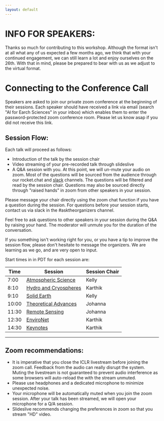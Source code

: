 ```yaml
---
layout: default
---
```


# INFO FOR SPEAKERS:

Thanks so much for contributing to this workshop. Although the format isn't at all what any of us expected a few months ago,  we think that with your continued engagement, we can still learn a lot and enjoy ourselves on the 26th. With that in mind, please be prepared to bear with us as we adjust to the virtual format.  

# Connecting to the Conference Call  

Speakers are asked to join our private zoom conference at the beginning of their sessions. Each speaker should have received a link via email (search "AI for Earch Sciences" in your inbox) which enables them to enter the password-protected zoom conference room. Please let us know asap if you did not receive this link. 

## Session Flow:  

Each talk will proceed as follows:  

- Introduction of the talk by the session chair
- Video streaming of your pre-recorded talk through slideslive   
- A Q&A session with you. At this point, we will un-mute your audio on zoom. Most of the questions will be sourced from the audience through our rocket.chat and [slack](https://join.slack.com/t/ai4earth/shared_invite/zt-e30wpddc-lVNgNthtO_HYQOmR0Id~yQ) channels. The questions will be filtered and read by the session chair. Questions may also be sourced directly through "raised hands" in zoom from other speakers in your session.  

Please message your chair directly using the zoom chat function if you have a question during the session. For questions before your session starts, contact us via slack in the #asktheorganizers channel. 

Feel free to ask questions to other speakers in your session during the Q&A by raising your hand. The moderator will unmute you for the duration of the conversation.

If you something isn't working right for you, or you have a tip to improve the session flow, please don't hesitate to message the organizers. We are learning as we go, and are very open to input. 

Start times in in PDT for each session are:  

| Time | Session | Session Chair |  
| --- | --- | --- |  
| 7:00 | [Atmospheric Science](http://ai4earthscience.github.io/iclr-2020-workshop/#atmospheric-science) | Kelly |   
| 8:10 | [Hydro and Cryospheres](http://ai4earthscience.github.io/iclr-2020-workshop/#hydro-and-cryospheres) | Karthik |   
| 9:10 | [Solid Earth](http://ai4earthscience.github.io/iclr-2020-workshop/#solid-earth) | Kelly |   
| 10:00 | [Theoretical Advances](http://ai4earthscience.github.io/iclr-2020-workshop/#theoretical-advances) | Johanna |   
| 11:30 | [Remote Sensing](http://ai4earthscience.github.io/iclr-2020-workshop/#remote-sensing) | Johanna |    
| 12:30 | [EnviroNet](http://ai4earthscience.github.io/iclr-2020-workshop/#environet) | Karthik |   
| 14:30 | [Keynotes](http://ai4earthscience.github.io/iclr-2020-workshop/#keynotes) | Karthik |  

---

## Zoom recommendations:   

- It is imperative that you close the ICLR livestream before joining the zoom call. Feedback from the audio can really disrupt the system. Muting the livestream is not guaranteed to prevent audio interference as some browsers will auto-reload the with the stream unmuted. 
- Please use headphones and a dedicated microphone to minimize unexpected noise. 
- Your microphone will be automatically muted when you join the zoom session. After your talk has been streamed, we will open your microphone for a Q/A session. 
-  Slideslive recommends changing the preferences in zoom so that you stream "HD" video. 
